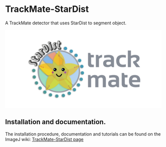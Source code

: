 # TrackMate-StarDist

A TrackMate detector that uses StarDist to segment object.

<img src="src/main/resources/images/TrackMate-StarDist-github.png" alt="TrackMate StarDist logo" width="600"/>

## Installation and documentation. 

The installation procedure, documentation and tutorials can be found on the ImageJ wiki:
[TrackMate-StarDist page](https://imagej.net/plugins/trackmate/trackmate-stardist)
